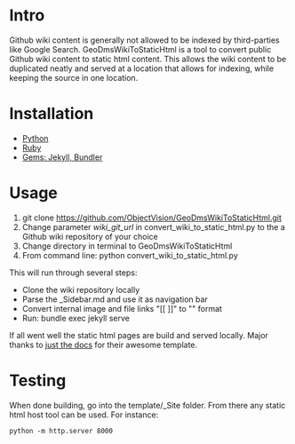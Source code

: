 # Intro
Github wiki content is generally not allowed to be indexed by third-parties like Google Search. GeoDmsWikiToStaticHtml is a tool to convert public Github wiki content to static html content. This allows the wiki content to be duplicated neatly and served at a location that allows for indexing, while keeping the source in one location. 

# Installation
- [Python](https://www.python.org/downloads/)
- [Ruby](https://jekyllrb.com/docs/installation/)
- [Gems: Jekyll, Bundler](https://jekyllrb.com/docs/)

# Usage
1. git clone https://github.com/ObjectVision/GeoDmsWikiToStaticHtml.git
2. Change parameter *wiki_git_url* in convert_wiki_to_static_html.py to the a Github wiki repository of your choice
3. Change directory in terminal to GeoDmsWikiToStaticHtml
4. From command line: python convert_wiki_to_static_html.py

This will run through several steps:
- Clone the wiki repository locally
- Parse the _Sidebar.md and use it as navigation bar
- Convert internal image and file links "[[ ]]" to "[]()" format
- Run: bundle exec jekyll serve

If all went well the static html pages are build and served locally.
Major thanks to [just the docs](https://just-the-docs.com/) for their awesome template.

# Testing
When done building, go into the template/_Site folder. From there any static html host tool can be used. For instance:
```
python -m http.server 8000
```
